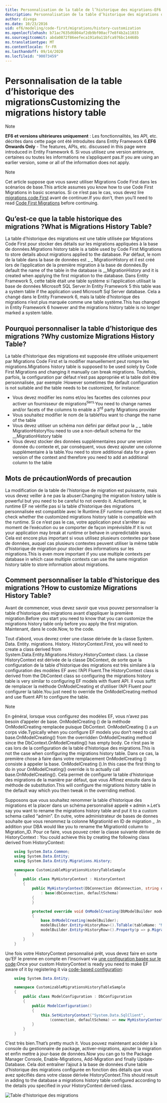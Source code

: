 ```yaml
---
title: Personnalisation de la table de l’historique des migrations-EF6
description: Personnalisation de la table d’historique des migrations dans Entity Framework 6
author: divega
ms.date: 10/23/2016
uid: ef6/modeling/code-first/migrations/history-customization
ms.openlocfilehash: b71ac7635d6804af2db9bf00acf7e8f4b2a11033
ms.sourcegitcommit: abda0872f86eefeca191a9a11bfca976bc14468b
ms.translationtype: MT
ms.contentlocale: fr-FR
ms.lasthandoff: 09/14/2020
ms.locfileid: "90073459"
---
```

# <a name="customizing-the-migrations-history-table"></a><span data-ttu-id="758ff-103">Personnalisation de la table d’historique des migrations</span><span class="sxs-lookup"><span data-stu-id="758ff-103">Customizing the migrations history table</span></span>
> [!NOTE]
> <span data-ttu-id="758ff-104">**EF6 et versions ultérieures uniquement** : Les fonctionnalités, les API, etc. décrites dans cette page ont été introduites dans Entity Framework 6.</span><span class="sxs-lookup"><span data-stu-id="758ff-104">**EF6 Onwards Only** - The features, APIs, etc. discussed in this page were introduced in Entity Framework 6.</span></span> <span data-ttu-id="758ff-105">Si vous utilisez une version antérieure, certaines ou toutes les informations ne s’appliquent pas.</span><span class="sxs-lookup"><span data-stu-id="758ff-105">If you are using an earlier version, some or all of the information does not apply.</span></span>

> [!NOTE]
> <span data-ttu-id="758ff-106">Cet article suppose que vous savez utiliser Migrations Code First dans les scénarios de base.</span><span class="sxs-lookup"><span data-stu-id="758ff-106">This article assumes you know how to use Code First Migrations in basic scenarios.</span></span> <span data-ttu-id="758ff-107">Si ce n’est pas le cas, vous devez lire [migrations code First](xref:ef6/modeling/code-first/migrations/index) avant de continuer.</span><span class="sxs-lookup"><span data-stu-id="758ff-107">If you don’t, then you’ll need to read [Code First Migrations](xref:ef6/modeling/code-first/migrations/index) before continuing.</span></span>

## <a name="what-is-migrations-history-table"></a><span data-ttu-id="758ff-108">Qu’est-ce que la table historique des migrations ?</span><span class="sxs-lookup"><span data-stu-id="758ff-108">What is Migrations History Table?</span></span>

<span data-ttu-id="758ff-109">La table d’historique des migrations est une table utilisée par Migrations Code First pour stocker des détails sur les migrations appliquées à la base de données.</span><span class="sxs-lookup"><span data-stu-id="758ff-109">Migrations history table is a table used by Code First Migrations to store details about migrations applied to the database.</span></span> <span data-ttu-id="758ff-110">Par défaut, le nom de la table dans la base de données est \_ \_ MigrationHistory et il est créé lors de l’application de la première migration à la base de données.</span><span class="sxs-lookup"><span data-stu-id="758ff-110">By default the name of the table in the database is \_\_MigrationHistory and it is created when applying the first migration to the database.</span></span> <span data-ttu-id="758ff-111">Dans Entity Framework 5, cette table était une table système si l’application utilisait la base de données Microsoft SQL Server.</span><span class="sxs-lookup"><span data-stu-id="758ff-111">In Entity Framework 5 this table was a system table if the application used Microsoft Sql Server database.</span></span> <span data-ttu-id="758ff-112">Cela a changé dans le Entity Framework 6, mais la table d’historique des migrations n’est plus marquée comme une table système.</span><span class="sxs-lookup"><span data-stu-id="758ff-112">This has changed in Entity Framework 6 however and the migrations history table is no longer marked a system table.</span></span>

## <a name="why-customize-migrations-history-table"></a><span data-ttu-id="758ff-113">Pourquoi personnaliser la table d’historique des migrations ?</span><span class="sxs-lookup"><span data-stu-id="758ff-113">Why customize Migrations History Table?</span></span>

<span data-ttu-id="758ff-114">La table d’historique des migrations est supposée être utilisée uniquement par Migrations Code First et la modifier manuellement peut rompre les migrations.</span><span class="sxs-lookup"><span data-stu-id="758ff-114">Migrations history table is supposed to be used solely by Code First Migrations and changing it manually can break migrations.</span></span> <span data-ttu-id="758ff-115">Toutefois, parfois, la configuration par défaut n’est pas appropriée et la table doit être personnalisée, par exemple :</span><span class="sxs-lookup"><span data-stu-id="758ff-115">However sometimes the default configuration is not suitable and the table needs to be customized, for instance:</span></span>

-   <span data-ttu-id="758ff-116">Vous devez modifier les noms et/ou les facettes des colonnes pour activer un fournisseur de migrations<sup>tiers.</sup></span><span class="sxs-lookup"><span data-stu-id="758ff-116">You need to change names and/or facets of the columns to enable a 3<sup>rd</sup> party Migrations provider</span></span>
-   <span data-ttu-id="758ff-117">Vous souhaitez modifier le nom de la table</span><span class="sxs-lookup"><span data-stu-id="758ff-117">You want to change the name of the table</span></span>
-   <span data-ttu-id="758ff-118">Vous devez utiliser un schéma non défini par défaut pour la \_ \_ table MigrationHistory</span><span class="sxs-lookup"><span data-stu-id="758ff-118">You need to use a non-default schema for the \_\_MigrationHistory table</span></span>
-   <span data-ttu-id="758ff-119">Vous devez stocker des données supplémentaires pour une version donnée du contexte et, par conséquent, vous devez ajouter une colonne supplémentaire à la table.</span><span class="sxs-lookup"><span data-stu-id="758ff-119">You need to store additional data for a given version of the context and therefore you need to add an additional column to the table</span></span>

## <a name="words-of-precaution"></a><span data-ttu-id="758ff-120">Mots de précaution</span><span class="sxs-lookup"><span data-stu-id="758ff-120">Words of precaution</span></span>

<span data-ttu-id="758ff-121">La modification de la table de l’historique de migration est puissante, mais vous devez veiller à ne pas la abuser.</span><span class="sxs-lookup"><span data-stu-id="758ff-121">Changing the migration history table is powerful but you need to be careful to not overdo it.</span></span> <span data-ttu-id="758ff-122">Actuellement, le runtime EF ne vérifie pas si la table d’historique des migrations personnalisée est compatible avec le Runtime.</span><span class="sxs-lookup"><span data-stu-id="758ff-122">EF runtime currently does not check whether the customized migrations history table is compatible with the runtime.</span></span> <span data-ttu-id="758ff-123">Si ce n’est pas le cas, votre application peut s’arrêter au moment de l’exécution ou se comporter de façon imprévisible.</span><span class="sxs-lookup"><span data-stu-id="758ff-123">If it is not your application may break at runtime or behave in unpredictable ways.</span></span> <span data-ttu-id="758ff-124">Cela est encore plus important si vous utilisez plusieurs contextes par base de données, auquel cas plusieurs contextes peuvent utiliser la même table d’historique de migration pour stocker des informations sur les migrations.</span><span class="sxs-lookup"><span data-stu-id="758ff-124">This is even more important if you use multiple contexts per database in which case multiple contexts can use the same migration history table to store information about migrations.</span></span>

## <a name="how-to-customize-migrations-history-table"></a><span data-ttu-id="758ff-125">Comment personnaliser la table d’historique des migrations ?</span><span class="sxs-lookup"><span data-stu-id="758ff-125">How to customize Migrations History Table?</span></span>

<span data-ttu-id="758ff-126">Avant de commencer, vous devez savoir que vous pouvez personnaliser la table d’historique des migrations avant d’appliquer la première migration.</span><span class="sxs-lookup"><span data-stu-id="758ff-126">Before you start you need to know that you can customize the migrations history table only before you apply the first migration.</span></span> <span data-ttu-id="758ff-127">Maintenant, dans le code.</span><span class="sxs-lookup"><span data-stu-id="758ff-127">Now, to the code.</span></span>

<span data-ttu-id="758ff-128">Tout d’abord, vous devrez créer une classe dérivée de la classe System. Data. Entity. migrations. History. HistoryContext.</span><span class="sxs-lookup"><span data-stu-id="758ff-128">First, you will need to create a class derived from System.Data.Entity.Migrations.History.HistoryContext class.</span></span> <span data-ttu-id="758ff-129">La classe HistoryContext est dérivée de la classe DbContext, de sorte que la configuration de la table d’historique des migrations est très similaire à la configuration des modèles EF avec l’API Fluent.</span><span class="sxs-lookup"><span data-stu-id="758ff-129">The HistoryContext class is derived from the DbContext class so configuring the migrations history table is very similar to configuring EF models with fluent API.</span></span> <span data-ttu-id="758ff-130">Il vous suffit de remplacer la méthode OnModelCreating et d’utiliser l’API Fluent pour configurer la table.</span><span class="sxs-lookup"><span data-stu-id="758ff-130">You just need to override the OnModelCreating method and use fluent API to configure the table.</span></span>

>[!NOTE]
> <span data-ttu-id="758ff-131">En général, lorsque vous configurez des modèles EF, vous n’avez pas besoin d’appeler de base. OnModelCreating () de la méthode OnModelCreating remplacée puisque DbContext. OnModelCreating () a un corps vide.</span><span class="sxs-lookup"><span data-stu-id="758ff-131">Typically when you configure EF models you don’t need to call base.OnModelCreating() from the overridden OnModelCreating method since the DbContext.OnModelCreating() has empty body.</span></span> <span data-ttu-id="758ff-132">Ce n’est pas le cas lors de la configuration de la table d’historique des migrations.</span><span class="sxs-lookup"><span data-stu-id="758ff-132">This is not the case when configuring the migrations history table.</span></span> <span data-ttu-id="758ff-133">Dans ce cas, la première chose à faire dans votre remplacement OnModelCreating () consiste à appeler la base. OnModelCreating ().</span><span class="sxs-lookup"><span data-stu-id="758ff-133">In this case the first thing to do in your OnModelCreating() override is to actually call base.OnModelCreating().</span></span> <span data-ttu-id="758ff-134">Cela permet de configurer la table d’historique des migrations de la manière par défaut, que vous Affinez ensuite dans la méthode de substitution.</span><span class="sxs-lookup"><span data-stu-id="758ff-134">This will configure the migrations history table in the default way which you then tweak in the overriding method.</span></span>

<span data-ttu-id="758ff-135">Supposons que vous souhaitez renommer la table d’historique des migrations et la placer dans un schéma personnalisé appelé « admin ».</span><span class="sxs-lookup"><span data-stu-id="758ff-135">Let’s say you want to rename the migrations history table and put it to a custom schema called “admin”.</span></span> <span data-ttu-id="758ff-136">En outre, votre administrateur de bases de donnes souhaite que vous renommez la colonne MigrationId en ID de migration \_ .</span><span class="sxs-lookup"><span data-stu-id="758ff-136">In addition your DBA would like you to rename the MigrationId column to Migration\_ID.</span></span> <span data-ttu-id="758ff-137">Pour ce faire, vous pouvez créer la classe suivante dérivée de HistoryContext :</span><span class="sxs-lookup"><span data-stu-id="758ff-137"> You could achieve this by creating the following class derived from HistoryContext:</span></span>

``` csharp
    using System.Data.Common;
    using System.Data.Entity;
    using System.Data.Entity.Migrations.History;

    namespace CustomizableMigrationsHistoryTableSample
    {
        public class MyHistoryContext : HistoryContext
        {
            public MyHistoryContext(DbConnection dbConnection, string defaultSchema)
                : base(dbConnection, defaultSchema)
            {
            }

            protected override void OnModelCreating(DbModelBuilder modelBuilder)
            {
                base.OnModelCreating(modelBuilder);
                modelBuilder.Entity<HistoryRow>().ToTable(tableName: "MigrationHistory", schemaName: "admin");
                modelBuilder.Entity<HistoryRow>().Property(p => p.MigrationId).HasColumnName("Migration_ID");
            }
        }
    }
```

<span data-ttu-id="758ff-138">Une fois votre HistoryContext personnalisé prêt, vous devez faire en sorte qu’EF le prenne en compte en l’inscrivant via [une configuration basée sur le code](https://msdn.com/data/jj680699):</span><span class="sxs-lookup"><span data-stu-id="758ff-138">Once your custom HistoryContext is ready you need to make EF aware of it by registering it via [code-based configuration](https://msdn.com/data/jj680699):</span></span>

``` csharp
    using System.Data.Entity;

    namespace CustomizableMigrationsHistoryTableSample
    {
        public class ModelConfiguration : DbConfiguration
        {
            public ModelConfiguration()
            {
                this.SetHistoryContext("System.Data.SqlClient",
                    (connection, defaultSchema) => new MyHistoryContext(connection, defaultSchema));
            }
        }
    }
```

<span data-ttu-id="758ff-139">C’est très bien.</span><span class="sxs-lookup"><span data-stu-id="758ff-139">That’s pretty much it.</span></span> <span data-ttu-id="758ff-140">Vous pouvez maintenant accéder à la console du gestionnaire de package, activer-migrations, ajouter la migration et enfin mettre à jour-base de données.</span><span class="sxs-lookup"><span data-stu-id="758ff-140">Now you can go to the Package Manager Console, Enable-Migrations, Add-Migration and finally Update-Database.</span></span> <span data-ttu-id="758ff-141">Cela doit entraîner l’ajout à la base de données d’une table d’historique des migrations configurée en fonction des détails que vous avez spécifiés dans votre classe dérivée HistoryContext.</span><span class="sxs-lookup"><span data-stu-id="758ff-141">This should result in adding to the database a migrations history table configured according to the details you specified in your HistoryContext derived class.</span></span>

![Table d’historique des migrations](~/ef6/media/database.png)
